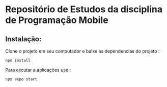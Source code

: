 <h1> Repositório de Estudos da disciplina de Programação Mobile </h1>

<h2>Instalação: </h2>
<p>Clone o projeto em seu computador e baixe as dependencias do projeto : </p>

``
npm install
``

<p>Para excutar a aplicações use : </p>

``
npx expo start
``

